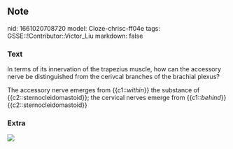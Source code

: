 ## Note
nid: 1661020708720
model: Cloze-chrisc-ff04e
tags: GSSE::!Contributor::Victor_Liu
markdown: false

### Text
In terms of its innervation of the trapezius muscle, how can the
accessory nerve be distinguished from the cerivcal branches of the
brachial plexus?
<div>
  The accessory nerve emerges from {{c1::<i>within</i>}} the
  substance of {{c2::sternocleidomastoid}}; the cervical nerves
  emerge from {{c1::<i>behind</i>}} {{c2::sternocleidomastoid}}
</div>

### Extra
<img src="1-s2.0-S1472029910000391-gr1.jpg">
